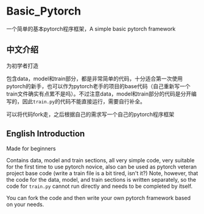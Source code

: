 # Basic_Pytorch
一个简单的基本pytorch程序框架，A simple basic pytorch framework

## 中文介绍

为初学者打造

包含data，model和train部分，都是非常简单的代码，十分适合第一次使用pytorch的新手，也可以作为pytorch老手的项目的base代码（自己重新写一个train文件确实有点累不是吗）。不过注意data，model和train部分的代码是分开编写的，因此`train.py`的代码不能直接运行，需要自行补全。

可以将代码fork走，之后根据自己的需求写一个自己的pytorch程序框架

## English Introduction

Made for beginners

Contains data, model and train sections, all very simple code, very suitable for the first time to use pytorch novice, also can be used as pytorch veteran project base code (write a train file is a bit tired, isn't it?) Note, however, that the code for the data, model, and train sections is written separately, so the code for `train.py` cannot run directly and needs to be completed by itself.

You can fork the code and then write your own pytorch framework based on your needs.
